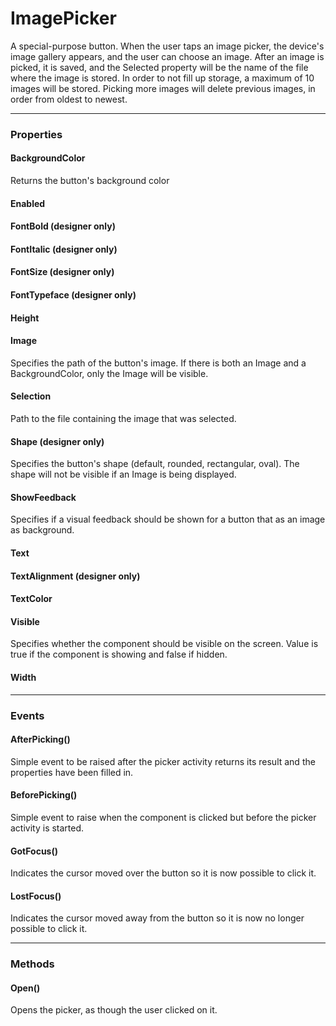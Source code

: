# ImagePicker

A special-purpose button. When the user taps an image picker, the device's image gallery appears, and the user can choose an image. After an image is picked, it is saved, and the Selected property will be the name of the file where the image is stored. In order to not fill up storage, a maximum of 10 images will be stored. Picking more images will delete previous images, in order from oldest to newest.

---

### Properties

#### BackgroundColor

Returns the button's background color

#### Enabled

#### FontBold (designer only)

#### FontItalic (designer only)

#### FontSize (designer only)

#### FontTypeface (designer only)

#### Height

#### Image

Specifies the path of the button's image. If there is both an Image and a BackgroundColor, only the Image will be visible.

#### Selection

Path to the file containing the image that was selected.

#### Shape (designer only)

Specifies the button's shape (default, rounded, rectangular, oval). The shape will not be visible if an Image is being displayed.

#### ShowFeedback

Specifies if a visual feedback should be shown for a button that as an image as background.

#### Text

#### TextAlignment (designer only)

#### TextColor

#### Visible

Specifies whether the component should be visible on the screen. Value is true if the component is showing and false if hidden.

#### Width

---

### Events

#### AfterPicking()

Simple event to be raised after the picker activity returns its result and the properties have been filled in.

#### BeforePicking()

Simple event to raise when the component is clicked but before the picker activity is started.

#### GotFocus()

Indicates the cursor moved over the button so it is now possible to click it.

#### LostFocus()

Indicates the cursor moved away from the button so it is now no longer possible to click it.

---

### Methods

#### Open()

Opens the picker, as though the user clicked on it.
